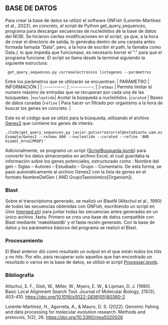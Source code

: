 ## BASE DE DATOS


Para crear la base de datos se utilizó el software GNFish (Lorente-Martínez et al., 2022), en concreto, el script de Python get_query_sequences, programa para descargar secuencias de nucleótidos de la base de datos del NCBI. Se hicieron ciertas modificaciones en el script, ya que, a la hora de crear el directorio de salida, lo generaba dentro de una carpeta antes formada llamada “Data”, pero, a la hora de escribir el path, la llamaba como Data./, lo que impedía que funcionase, es necesario borrar el "." para que el programa funcione. 
El script se llama desde la terminal siguiendo la siguiente estructura:

` get_query_sequences.py correoelectronico listagenes --parámetros` 

Entre los parámetros que se utilizarán se encuentran:
| PARÁMETRO    | INFORMACIÓN |
| :----------: | :-----------: |
|` retmax `    | Permite limitar el numero máximo de entradas que se recuperan por cada una de las búsquedas.
|` nucleotide `| Acotar la búsqueda a nucleótidos.
|` curated `   | Bases de datos curadas
|` refine `    | Para hacer un filtrado por organismo a la hora de buscar los genes en concreto. |

Este es el código que se utilzó para la búsqueda, utilizando el archivo [Genes2](/Base_de_datos/Genes2/) que contiene los genes de interés:
 
` ./Code/get_query_sequences.py javier.gutierrezcorral@estudiante.uam.es Example/Genes2 --retmax 800 --nucleotide --curated --refine 'AND biomol_mrna[PROP]' ` 

Adicionalmente, se programó un script ([ScriptBusqueda.ipynb](/Base_de_datos/ScriptBusqueda.ipynb/)) para convertir los datos almacenados en archivo Excel, el cual guardaba la información sobre los genes potenciales, estructurado como : Nombre del gen – Siglas – Autores – Estudiado – Grupo – Comentario. De esta forma, se pasó automáticamente al archivo Genes2 con la lista de genes en el formato NombreDelGen ( AND GrupoTaxonómico[Organism]).

### Blast

Sobre el transcriptoma generado, se realizó un BlastN (Altschul et al., 1990) de todas las secuencias obtenidas con GNFish, escribiendo un script en Unix ([merged.sh](/Base_de_datos/merged.sh/)) para juntar todas las secuencias antes generadas en un único archivo .fasta. Primero se creo una base de datos compatible con Blast mediante 'makeblastdb' y el fasta recién generado. Con la base de datos y los parámetros básicos del programa se realizó el Blast.

### Procesamiento

El Blast anterior dió como resultado un output en el que están todos los *hits* y *no hits*. Por ello, para recuperar solo aquellos que han encontrado un resultado o varios en la base de datos, se utilizó el script [Processer.ipynb](/Base_de_datos/Processer.ipynb/).

### Bibliografía

Altschul, S. F., Gish, W., Miller, W., Myers, E. W., & Lipman, D. J. (1990). Basic Local Alignment Search Tool. Journal of Molecular Biology, 215(3), 403-410. https://doi.org/10.1016/s0022-2836(05)80360-2

Lorente-Martínez, H., Agorreta, A., & Mauro, D. S. (2022). Genomic fishing and data processing for molecular evolution research. Methods and protocols, 5(2), 26. https://doi.org/10.3390/mps5020026





